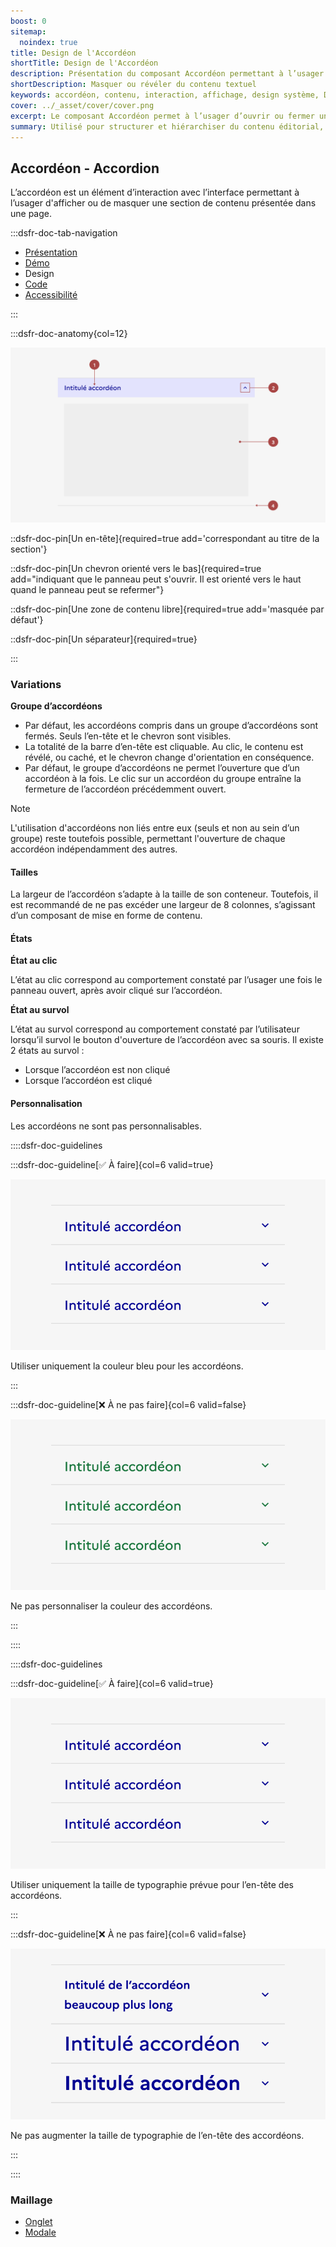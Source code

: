 ```yaml
---
boost: 0
sitemap:
  noindex: true
title: Design de l'Accordéon
shortTitle: Design de l'Accordéon
description: Présentation du composant Accordéon permettant à l’usager d’afficher ou de masquer une section de contenu pour alléger une page dense.
shortDescription: Masquer ou révéler du contenu textuel
keywords: accordéon, contenu, interaction, affichage, design système, DSFR, accessibilité, composant
cover: ../_asset/cover/cover.png
excerpt: Le composant Accordéon permet à l’usager d’ouvrir ou fermer une section de contenu dans une page, pour en faciliter la lecture et alléger la structure globale.
summary: Utilisé pour structurer et hiérarchiser du contenu éditorial, l’accordéon masque par défaut les informations secondaires pour ne révéler que ce que l’usager souhaite consulter. Il est particulièrement utile dans les longues pages de contenu. Il permet des interactions simples, peut être utilisé seul ou en groupe, et respecte des règles strictes de lisibilité et d’accessibilité.
---
```


## Accordéon - Accordion

L’accordéon est un élément d’interaction avec l’interface permettant à l’usager d'afficher ou de masquer une section de contenu présentée dans une page.

:::dsfr-doc-tab-navigation

- [Présentation](../index.md)
- [Démo](../demo/index.md)
- Design
- [Code](../code/index.md)
- [Accessibilité](../accessibility/index.md)

:::

:::dsfr-doc-anatomy{col=12}

![Anatomie de l'accordéon](../_asset/anatomy/anatomy-1.png)

::dsfr-doc-pin[Un en-tête]{required=true add='correspondant au titre de la section'}

::dsfr-doc-pin[Un chevron orienté vers le bas]{required=true add="indiquant que le panneau peut s'ouvrir. Il est orienté vers le haut quand le panneau peut se refermer"}

::dsfr-doc-pin[Une zone de contenu libre]{required=true add='masquée par défaut'}

::dsfr-doc-pin[Un séparateur]{required=true}

:::

### Variations

**Groupe d’accordéons**

- Par défaut, les accordéons compris dans un groupe d’accordéons sont fermés. Seuls l’en-tête et le chevron sont visibles.
- La totalité de la barre d’en-tête est cliquable. Au clic, le contenu est révélé, ou caché, et le chevron change d'orientation en conséquence.
- Par défaut, le groupe d’accordéons ne permet l’ouverture que d’un accordéon à la fois. Le clic sur un accordéon du groupe entraîne la fermeture de l’accordéon précédemment ouvert.

> [!NOTE]
> L'utilisation d'accordéons non liés entre eux (seuls et non au sein d’un groupe) reste toutefois possible, permettant l'ouverture de chaque accordéon indépendamment des autres.

#### Tailles

La largeur de l’accordéon s’adapte à la taille de son conteneur. Toutefois, il est recommandé de ne pas excéder une largeur de 8 colonnes, s’agissant d’un composant de mise en forme de contenu.

#### États

**État au clic**

L’état au clic correspond au comportement constaté par l’usager une fois le panneau ouvert, après avoir cliqué sur l’accordéon.

**État au survol**

L’état au survol correspond au comportement constaté par l’utilisateur lorsqu’il survol le bouton d'ouverture de l’accordéon avec sa souris. Il existe 2 états au survol :

- Lorsque l’accordéon est non cliqué
- Lorsque l’accordéon est cliqué

#### Personnalisation

Les accordéons ne sont pas personnalisables.

::::dsfr-doc-guidelines

:::dsfr-doc-guideline[✅ À faire]{col=6 valid=true}

![](../_asset/custom/do-1.png)

Utiliser uniquement la couleur bleu pour les accordéons.

:::

:::dsfr-doc-guideline[❌ À ne pas faire]{col=6 valid=false}

![](../_asset/custom/dont-1.png)

Ne pas personnaliser la couleur des accordéons.

:::

::::

::::dsfr-doc-guidelines

:::dsfr-doc-guideline[✅ À faire]{col=6 valid=true}

![](../_asset/custom/do-2.png)

Utiliser uniquement la taille de typographie prévue pour l’en-tête des accordéons.

:::

:::dsfr-doc-guideline[❌ À ne pas faire]{col=6 valid=false}

![](../_asset/custom/dont-2.png)

Ne pas augmenter la taille de typographie de l’en-tête des accordéons.

:::

::::

### Maillage

- [Onglet](../../../../tab/_part/doc/design/index.md)
- [Modale](../../../../modal/_part/doc/design/index.md)
